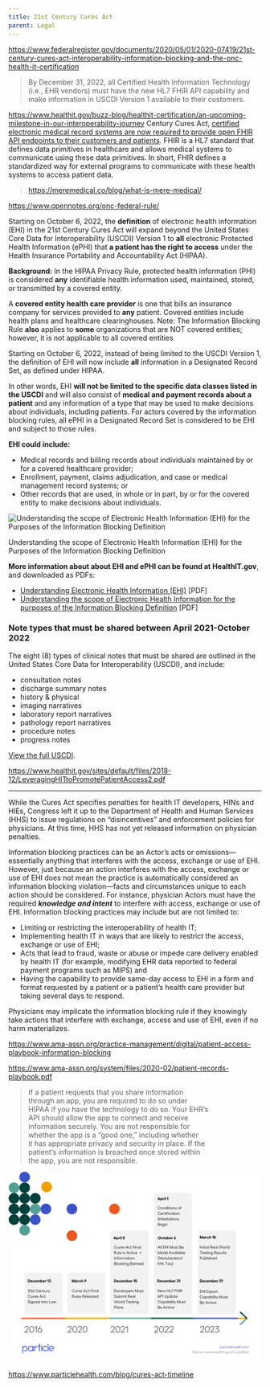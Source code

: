 ```yaml
---
title: 21st Century Cures Act
parent: Legal
---
```


https://www.federalregister.gov/documents/2020/05/01/2020-07419/21st-century-cures-act-interoperability-information-blocking-and-the-onc-health-it-certification

>By December 31, 2022, all Certified Health Information Technology (i.e., EHR vendors) must have the new HL7 FHIR API capability and make information in USCDI Version 1 available to their customers.


https://www.healthit.gov/buzz-blog/healthit-certification/an-upcoming-milestone-in-our-interoperability-journey
Century Cures Act, [certified electronic medical record systems are now required to provide open FHIR API endpoints to their customers and patients](https://www.healthit.gov/buzz-blog/healthit-certification/an-upcoming-milestone-in-our-interoperability-journey). FHIR is a HL7 standard that defines data primitives in healthcare and allows medical systems to communicate using these data primitives. In short, FHIR defines a standardized way for external programs to communicate with these health systems to access patient data.
> https://meremedical.co/blog/what-is-mere-medical/


https://www.opennotes.org/onc-federal-rule/


Starting on October 6, 2022, the **definition** of electronic health information (EHI) in the 21st Century Cures Act will expand beyond the United States Core Data for Interoperability (USCDI) Version 1 to **all** electronic Protected Health Information (ePHI) that **a patient has the right to access** under the Health Insurance Portability and Accountability Act (HIPAA).

**Background:** In the HIPAA Privacy Rule, protected health information (PHI) is considered **any** identifiable health information used, maintained, stored, or transmitted by a covered entity.

A **covered entity health care provider** is one that bills an insurance company for services provided to **any** patient. Covered entities include health plans and healthcare clearinghouses. Note: The Information Blocking Rule **also** applies to **some** organizations that are NOT covered entities; however, it is not applicable to all covered entities

Starting on October 6, 2022, instead of being limited to the USCDI Version 1, the definition of EHI will now include **all** information in a Designated Record Set, as defined under HIPAA.

In other words, EHI **will not be limited to the specific data classes listed in the USCDI** and will also consist of **medical and payment records about a patient** and any information of a type that may be used to make decisions about individuals, including patients. For actors covered by the information blocking rules, all ePHI in a Designated Record Set is considered to be EHI and subject to those rules.

**EHI could include:**

-   Medical records and billing records about individuals maintained by or for a covered healthcare provider;
-   Enrollment, payment, claims adjudication, and case or medical management record systems; or
-   Other records that are used, in whole or in part, by or for the covered entity to make decisions about individuals.

![Understanding the scope of Electronic Health Information (EHI) for the Purposes of the Information Blocking Definition](https://www.opennotes.org/wp-content/uploads/2022/07/understanding_EHI_for_InfoBlocking-535x317.png)

Understanding the scope of Electronic Health Information (EHI) for the Purposes of the Information Blocking Definition

**More information about about EHI and ePHI can be found at HealthIT.gov**, and downloaded as PDFs:

-   [Understanding Electronic Health Information (EHI)](https://www.healthit.gov/cures/sites/default/files/cures/2021-12/Understanding_EHI.pdf) [PDF]
-   [Understanding the scope of Electronic Health Information for the purposes of the Information Blocking Definition](https://www.healthit.gov/cures/sites/default/files/cures/2021-12/Understanding_EHI-Scope-Diagram.pdf) [PDF]



### Note types that must be shared between April 2021-October 2022

The eight (8) types of clinical notes that must be shared are outlined in the United States Core Data for Interoperability (USCDI), and include:

-   consultation notes
-   discharge summary notes
-   history & physical
-   imaging narratives
-   laboratory report narratives
-   pathology report narratives
-   procedure notes
-   progress notes

[View the full USCDI](https://www.healthit.gov/isa/united-states-core-data-interoperability-uscdi).


https://www.healthit.gov/sites/default/files/2018-12/LeveragingHITtoPromotePatientAccess2.pdf


---
While the Cures Act specifies penalties for health IT developers, HINs and HIEs, Congress left it up to the Department of Health and Human Services (HHS) to issue regulations on “disincentives” and enforcement policies for physicians. At this time, HHS has not yet released information on physician penalties.

Information blocking practices can be an Actor’s acts or omissions—essentially anything that interferes with the access, exchange or use of EHI. However, just because an action interferes with the access, exchange or use of EHI does not mean the practice is automatically considered an information blocking violation—facts and circumstances unique to each action should be considered. For instance, physician Actors must have the required **_knowledge and intent_** to interfere with access, exchange or use of EHI. Information blocking practices may include but are not limited to:

-   Limiting or restricting the interoperability of health IT;
-   Implementing health IT in ways that are likely to restrict the access, exchange or use of EHI;
-   Acts that lead to fraud, waste or abuse or impede care delivery enabled by health IT (for example, modifying EHR data reported to federal payment programs such as MIPS) and
-   Having the capability to provide same-day access to EHI in a form and format requested by a patient or a patient’s health care provider but taking several days to respond.

Physicians may implicate the information blocking rule if they knowingly take actions that interfere with exchange, access and use of EHI, even if no harm materializes.

https://www.ama-assn.org/practice-management/digital/patient-access-playbook-information-blocking

https://www.ama-assn.org/system/files/2020-02/patient-records-playbook.pdf

> If a patient requests that you share information  
through an app, you are required to do so under  
HIPAA if you have the technology to do so. Your EHR’s  
API should allow the app to connect and receive  
information securely. You are not responsible for  
whether the app is a “good one,” including whether  
it has appropriate privacy and security in place. If the  
patient’s information is breached once stored within  
the app, you are not responsible.


![](img/Pasted%20image%2020221018215022.png)

https://www.particlehealth.com/blog/cures-act-timeline
